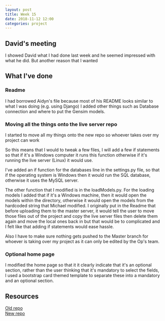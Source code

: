 ```yaml
---
layout: post
title: Week 15
date: 2018-11-12 12:00
categories: project
---
```


## David's meeting
I showed David what I had done last week and he seemed impressed with what he did. But another reason that I wanted

## What I've done

### Readme

I had borrowed Aidyn's file because most of his README looks similar to what I was doing (e.g. using Django) I added other things such as Database connection and where to put the Gensim models. 

### Moving all the things onto the live server repo

I started to move all my things onto the new repo so whoever takes over my project can work 

So this means that I would to tweak a few files, I will add a few if statements so that if it's a Windows computer it runs this function otherwise if it's running the live server (Linux) it would use.

I've added an if function for the databases line in the settings.py file, so that if the operating system is Windows then it would run the SQL database, otherwise it uses the MySQL server.

The other function that I modified is in the loadModels.py. For the loading models I added that if it's a Windows machine, then it would open the models within the directory, otherwise it would open the models from the hardcoded string that Michael modified. I originally put in the Readme that before uploading them to the master server, it would tell the user to move those files out of the project and copy the live server files then delete them again and move the local ones back in but that would be to complicated and I felt like that adding if statements would ease hassle.

Also I have to make sure nothing gets pushed to the Master branch for whoever is taking over my project as it can only be edited by the Op's team.

### Optional home page

I modified the home page so that it it clearly indicate that it's an optional section, rather than the user thinking that it's mandatory to select the fields, I used a bootstrap card themed template to separate these into a mandatory and an optional section. 

## Resources

<a href="https://gitlab.op-bit.nz/BIT/Project/MediaAnalytics/mediaanalytics">Old repo</a>
<br>
<a href="https://gitlab.op-bit.nz/BIT/Project/Assisted-Technolgy/Media-Analytics">New repo</a>